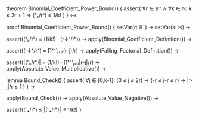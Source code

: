 theorem Binomial_Coefficient_Power_Bound() {
  assert(
    ∀r ∈ ℝ⁺ ∧ ∀k ∈ ℕ: k ≤ 2r + 1 ⇒
    (ᶜₖ/rᵏ) ≤ 1/k!
  )
} ↔

proof Binomial_Coefficient_Power_Bound() {
  setVar(r: ℝ⁺) →
  setVar(k: ℕ) →
  
  assert((ᶜₖ/rᵏ) = (1/k!) · (r↓ᵏ/rᵏ)) →
  apply(Binomial_Coefficient_Definition()) →
  
  assert((r↓ᵏ/rᵏ) = ∏ᵏ⁻¹ⱼ₌₀(r-j)/r) →
  apply(Falling_Factorial_Definition()) →
  
  assert(|(ᶜₖ/rᵏ)| = (1/k!) · ∏ᵏ⁻¹ⱼ₌₀|r-j|/r) →
  apply(Absolute_Value_Multiplicative()) →
  
  lemma Bound_Check() {
    assert(
      ∀j ∈ [0,k-1]: 
      (0 ≤ j ≤ 2r) →
      (-r ≤ j-r ≤ r) →
      |r-j|/r ≤ 1
    )
  } →
  
  apply(Bound_Check()) →
  apply(Absolute_Value_Negative()) →
  
  assert((ᶜₖ/rᵏ) ≤ |(ᶜₖ/rᵏ)| ≤ 1/k!)
}